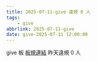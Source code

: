 ```yaml
---
title: 2025-07-11-give 違規 0 人
tags:
    - give
abbrlink: 2025-07-11-give
date: give-2025-07-11 12:00:00
---
```

give 板 [板規連結](https://www.ptt.cc/bbs/give/M.1612495900.A.C32.html)
昨天違規 0 人
